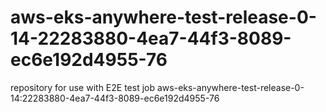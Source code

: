# aws-eks-anywhere-test-release-0-14-22283880-4ea7-44f3-8089-ec6e192d4955-76
repository for use with E2E test job aws-eks-anywhere-test-release-0-14:22283880-4ea7-44f3-8089-ec6e192d4955-76
